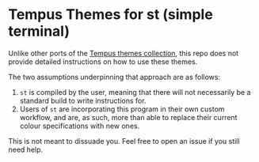 # Tempus Themes for st (simple terminal)

Unlike other ports of the [Tempus themes collection](https://gitlab.com/protesilaos/tempus-themes), this repo does not provide detailed instructions on how to use these themes.

The two assumptions underpinning that approach are as follows:

1. `st` is compiled by the user, meaning that there will not necessarily be a standard build to write instructions for.
2. Users of `st` are incorporating this program in their own custom workflow, and are, as such, more than able to replace their current colour specifications with new ones.

This is not meant to dissuade you. Feel free to open an issue if you still need help.
